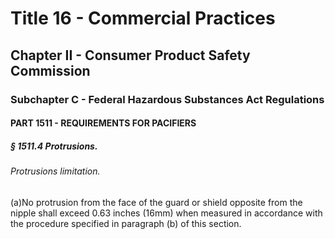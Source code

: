 
# Title 16 - Commercial Practices
## Chapter II - Consumer Product Safety Commission
### Subchapter C - Federal Hazardous Substances Act Regulations
#### PART 1511 - REQUIREMENTS FOR PACIFIERS
##### § 1511.4 Protrusions.
###### Protrusions limitation.

(a)No protrusion from the face of the guard or shield opposite from the nipple shall exceed 0.63 inches (16mm) when measured in accordance with the procedure specified in paragraph (b) of this section.
